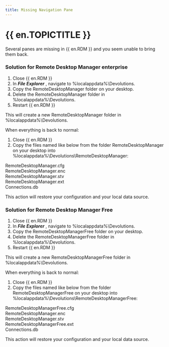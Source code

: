 ```yaml
---
title: Missing Navigation Pane
---
```

# {{ en.TOPICTITLE }}
Several panes are missing in {{ en.RDM }} and you seem unable to bring them back.
### Solution for Remote Desktop Manager enterprise
1. Close {{ en.RDM }}
1. In ***File Explorer*** , navigate to %localappdata%\Devolutions.
1. Copy the RemoteDesktopManager folder on your desktop.
1. Delete the RemoteDesktopManager folder in %localappdata%\Devolutions.
1. Restart {{ en.RDM }}  

This will create a new RemoteDesktopManager folder in %localappdata%\Devolutions.  

When everything is back to normal:  

1. Close {{ en.RDM }}
1. Copy the files named like below from the folder RemoteDesktopManager on your desktop into %localappdata%\Devolutions\RemoteDesktopManager:  

RemoteDesktopManager.cfg  
RemoteDesktopManager.enc  
RemoteDesktopManager.stv  
RemoteDesktopManager.ext  
Connections.db  

This action will restore your configuration and your local data source.
### Solution for Remote Desktop Manager Free
1. Close {{ en.RDM }}
1. In ***File Explorer*** , navigate to %localappdata%\Devolutions.
1. Copy the RemoteDesktopManagerFree folder on your desktop.
1. Delete the RemoteDesktopManagerFree folder in %localappdata%\Devolutions.
1. Restart {{ en.RDM }}  

This will create a new RemoteDesktopManagerFree folder in %localappdata%\Devolutions.  

When everything is back to normal:  

1. Close {{ en.RDM }}
1. Copy the files named like below from the folder RemoteDesktopManagerFree on your desktop into %localappdata%\Devolutions\RemoteDesktopManagerFree:  

RemoteDesktopManagerFree.cfg  
RemoteDesktopManager.enc  
RemoteDesktopManager.stv  
RemoteDesktopManagerFree.ext  
Connections.db  

This action will restore your configuration and your local data source.
